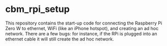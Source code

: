 # cbm_rpi_setup

This repository contains the start-up code for connecting the Raspberry Pi Zero W to ethernet, WiFi (like an iPhone hotspot), and creating an ad hoc network.  There are a few bugs: for instance, if the RPi is plugged into an ethernet cable it will still create the ad hoc network.
